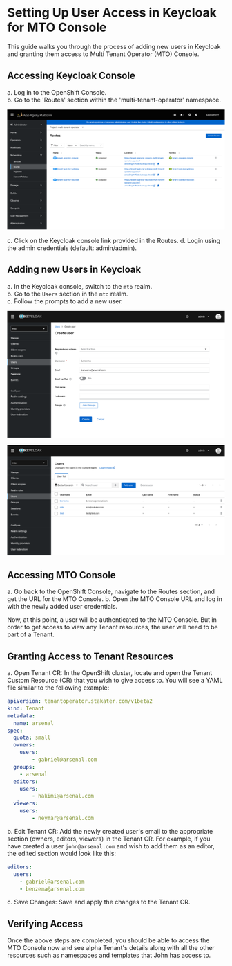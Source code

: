 # Setting Up User Access in Keycloak for MTO Console

This guide walks you through the process of adding new users in Keycloak and granting them access to Multi Tenant Operator (MTO) Console.

## Accessing Keycloak Console

a. Log in to the OpenShift Console.  
b. Go to the 'Routes' section within the 'multi-tenant-operator' namespace.

![openshift-routes](../images/openshift-routes.png)

c. Click on the Keycloak console link provided in the Routes.
d. Login using the admin credentials (default: admin/admin).

## Adding new Users in Keycloak

a. In the Keycloak console, switch to the `mto` realm.  
b. Go to the `Users` section in the `mto` realm.  
c. Follow the prompts to add a new user.

![keycloak-new-user](../images/keycloak-new-user.png)

![keycloak-users](../images/keycloak-users.png)

## Accessing MTO Console

a. Go back to the OpenShift Console, navigate to the Routes section, and get the URL for the MTO Console.
b. Open the MTO Console URL and log in with the newly added user credentials.

Now, at this point, a user will be authenticated to the MTO Console. But in order to get access to view any Tenant resources, the user will need to be part of a Tenant.

## Granting Access to Tenant Resources

a. Open Tenant CR: In the OpenShift cluster, locate and open the Tenant Custom Resource (CR) that you wish to give access to. You will see a YAML file similar to the following example:

```yaml
apiVersion: tenantoperator.stakater.com/v1beta2
kind: Tenant
metadata:
  name: arsenal
spec:
  quota: small
  owners:
    users:
        - gabriel@arsenal.com
  groups:
    - arsenal
  editors:
    users:
        - hakimi@arsenal.com
  viewers:
    users:
        - neymar@arsenal.com
```

b. Edit Tenant CR: Add the newly created user's email to the appropriate section (owners, editors, viewers) in the Tenant CR. For example, if you have created a user `john@arsenal.com` and wish to add them as an editor, the edited section would look like this:

```yaml
editors:
  users:
    - gabriel@arsenal.com
    - benzema@arsenal.com
```

c. Save Changes: Save and apply the changes to the Tenant CR.

## Verifying Access

Once the above steps are completed, you should be able to access the MTO Console now and see alpha Tenant's details along with all the other resources such as namespaces and templates that John has access to.
